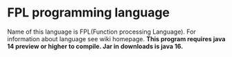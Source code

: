 # FPL programming language
Name of this language is FPL(Function processing Language). For information about language see wiki homepage.
**This program requires java 14 preview or higher to compile. Jar in downloads is java 16.**